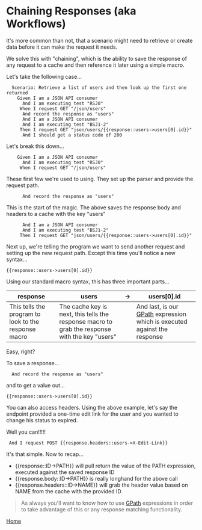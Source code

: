 # Chaining Responses (aka Workflows)

It's more common than not, that a scenario might need to retrieve or create data before it can make the request it needs.

We solve this with "chaining", which is the ability to save the response of any request to a cache and then reference it later using a simple macro.

Let's take the following case...

```gherkin
  Scenario: Retrieve a list of users and then look up the first one returned
    Given I am a JSON API consumer
      And I am executing test "RSJ0"
     When I request GET "/json/users"
      And record the response as "users"
      And I am a JSON API consumer
      And I am executing test "BSJ1-2"
     Then I request GET "json/users/{{response::users->users[0].id}}"
      And I should get a status code of 200
```

Let's break this down...

```gherkin
    Given I am a JSON API consumer
      And I am executing test "RSJ0"
     When I request GET "/json/users"
```

These first few we're used to using.  They set up the parser and provide the request path.

```gherkin
      And record the response as "users"
```

This is the start of the magic.  The above saves the response body and headers to a cache with the key "users"

```gherkin
      And I am a JSON API consumer
      And I am executing test "BSJ1-2"
     Then I request GET "json/users/{{response::users->users[0].id}}"
```

Next up, we're telling the program we want to send another request and setting up the new request path.  Except this time you'll notice a new syntax...

```
{{response::users->users[0].id}}
```
Using our standard macro syntax, this has three important parts...

| response  | users | -> | users[0].id |
|-----------|-------|----|-------------|
| This tells the program to look to the response macro | The cache key is next, this tells the response macro to grab the response with the key "users" | | And last, is our [GPath](GPATH.md) expression which is executed against the response |
 
Easy, right?

To save a response...

```gherkin
  And record the response as "users"
``` 

and to get a value out...

```gherkin
{{response::users->users[0].id}}
```

You can also access headers.  Using the above example, let's say the endpoint provided a one-time edit link for the user and you wanted to change his status to expired.

Well you can!!!!!

```gherkin
 And I request POST {{response.headers::users->X-Edit-Link}} 
```

It's that simple. Now to recap...

* {{response::ID->PATH}} will pull return the value of the PATH expression, executed against the saved response ID
* {{response.body::ID->PATH}} is really longhand for the above call
* {{response.headers::ID->NAME}} will grab the header value based on NAME from the cache with the provided ID

> As always you'll want to know how to use [GPath](GPATH.md) expressions in order to take advantage of this or any response matching functionality.

[Home](README.md) 